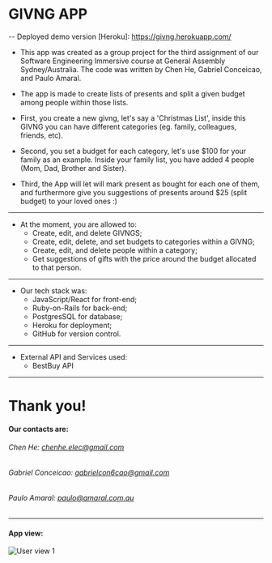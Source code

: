 # GIVNG APP

-- Deployed demo version [Heroku]: https://givng.herokuapp.com/

- This app was created as a group project for the third assignment of our Software Engineering Immersive course at General Assembly Sydney/Australia.
  The code was written by Chen He, Gabriel Conceicao, and Paulo Amaral.

- The app is made to create lists of presents and split a given budget among people within those lists.

- First, you create a new givng, let's say a 'Christmas List', inside this GIVNG you can have different categories (eg. family, colleagues, friends, etc).

- Second, you set a budget for each category, let's use \$100 for your family as an example. Inside your family list, you have added 4 people (Mom, Dad, Brother and Sister).

- Third, the App will let will mark present as bought for each one of them, and furthermore give you suggestions of presents around \$25 (split budget) to your loved ones :)

---

- At the moment, you are allowed to:
  - Create, edit, and delete GIVNGS;
  - Create, edit, delete, and set budgets to categories within a GIVNG;
  - Create, edit, and delete people within a category;
  - Get suggestions of gifts with the price around the budget allocated to that person.

---

- Our tech stack was:
  - JavaScript/React for front-end;
  - Ruby-on-Rails for back-end;
  - PostgresSQL for database;
  - Heroku for deployment;
  - GitHub for version control.

---

- External API and Services used:
  - BestBuy API

---

# Thank you!

#### Our contacts are:

###### Chen He: chenhe.elec@gmail.com

###### Gabriel Conceicao: gabrielcon6cao@gmail.com

###### Paulo Amaral: paulo@amaral.com.au

---

#### App view:

![User view 1](/public/screenshots/givngs.gif)

